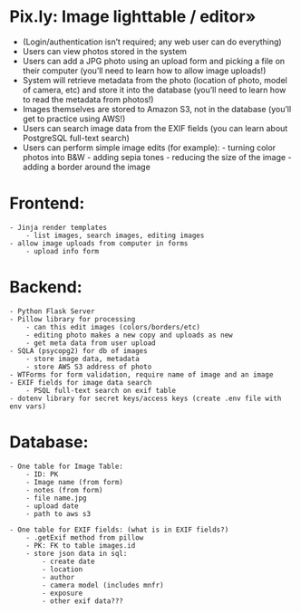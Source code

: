 # Pix.ly: Image lighttable / editor»
- (Login/authentication isn’t required; any web user can do everything)
- Users can view photos stored in the system
- Users can add a JPG photo using an upload form and picking a file on their   computer (you’ll need to learn how to allow image uploads!)
- System will retrieve metadata from the photo (location of photo, model of camera, etc) and store it into the database (you’ll need to learn how to read the metadata from photos!)
- Images themselves are stored to Amazon S3, not in the database (you’ll get to practice using AWS!)
- Users can search image data from the EXIF fields (you can learn about PostgreSQL full-text search)
- Users can perform simple image edits (for example): - turning color photos into B&W - adding sepia tones - reducing the size of the image - adding a border around the image

# Frontend:
    - Jinja render templates
		- list images, search images, editing images
	- allow image uploads from computer in forms
		- upload info form

# Backend:
	- Python Flask Server
	- Pillow library for processing
		- can this edit images (colors/borders/etc)
		- editing photo makes a new copy and uploads as new
		- get meta data from user upload
	- SQLA (psycopg2) for db of images
		- store image data, metadata
		- store AWS S3 address of photo
	- WTForms for form validation, require name of image and an image
	- EXIF fields for image data search
		- PSQL full-text search on exif table
	- dotenv library for secret keys/access keys (create .env file with env vars)

# Database:
    - One table for Image Table:
        - ID: PK
        - Image name (from form)
        - notes (from form)
        - file name.jpg
        - upload date
        - path to aws s3

    - One table for EXIF fields: (what is in EXIF fields?)
        - .getExif method from pillow
        - PK: FK to table images.id
        - store json data in sql:
            - create date
            - location
            - author
            - camera model (includes mnfr)
            - exposure
            - other exif data???